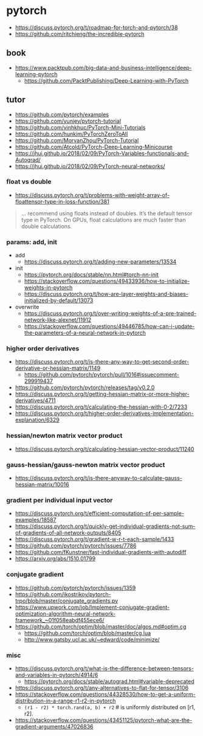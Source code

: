 # pytorch
* https://discuss.pytorch.org/t/roadmap-for-torch-and-pytorch/38
* https://github.com/ritchieng/the-incredible-pytorch

## book
* https://www.packtpub.com/big-data-and-business-intelligence/deep-learning-pytorch
  * https://github.com/PacktPublishing/Deep-Learning-with-PyTorch

## tutor
* https://github.com/pytorch/examples
* https://github.com/yunjey/pytorch-tutorial
* https://github.com/vinhkhuc/PyTorch-Mini-Tutorials
* https://github.com/hunkim/PyTorchZeroToAll
* https://github.com/MorvanZhou/PyTorch-Tutorial
* https://github.com/Atcold/PyTorch-Deep-Learning-Minicourse
* https://jhui.github.io/2018/02/09/PyTorch-Variables-functionals-and-Autograd/
* https://jhui.github.io/2018/02/09/PyTorch-neural-networks/

### float vs double
* https://discuss.pytorch.org/t/problems-with-weight-array-of-floattensor-type-in-loss-function/381
> ... recommend using floats instead of doubles. It’s the default tensor type in PyTorch.
On GPUs, float calculations are much faster than double calculations.

### params: add, init
* add
  * https://discuss.pytorch.org/t/adding-new-parameters/13534
* init
  * https://pytorch.org/docs/stable/nn.html#torch-nn-init
  * https://stackoverflow.com/questions/49433936/how-to-initialize-weights-in-pytorch
  * https://discuss.pytorch.org/t/how-are-layer-weights-and-biases-initialized-by-default/13073
* overwrite
  * https://discuss.pytorch.org/t/over-writing-weights-of-a-pre-trained-network-like-alexnet/11912
  * https://stackoverflow.com/questions/49446785/how-can-i-update-the-parameters-of-a-neural-network-in-pytorch

### higher order derivatives
* https://discuss.pytorch.org/t/is-there-any-way-to-get-second-order-derivative-or-hessian-matrix/1149
  * https://github.com/pytorch/pytorch/pull/1016#issuecomment-299919437
* https://github.com/pytorch/pytorch/releases/tag/v0.2.0
* https://discuss.pytorch.org/t/getting-hessian-matrix-or-more-higher-derivatives/4711
* https://discuss.pytorch.org/t/calculating-the-hessian-with-0-2/7233
* https://discuss.pytorch.org/t/higher-order-derivatives-implementation-explanation/6329

### hessian/newton matrix vector product
* https://discuss.pytorch.org/t/calculating-hessian-vector-product/11240

### gauss-hessian/gauss-newton matrix vector product
* https://discuss.pytorch.org/t/is-there-anyway-to-calculate-gauss-hessian-matrix/10016

### gradient per individual input vector
* https://discuss.pytorch.org/t/efficient-computation-of-per-sample-examples/18587
* https://discuss.pytorch.org/t/quickly-get-individual-gradients-not-sum-of-gradients-of-all-network-outputs/8405
* https://discuss.pytorch.org/t/gradient-w-r-t-each-sample/1433
* https://github.com/pytorch/pytorch/issues/7786
* https://github.com/fKunstner/fast-individual-gradients-with-autodiff
* https://arxiv.org/abs/1510.01799

### conjugate gradient
* https://github.com/pytorch/pytorch/issues/1359
* https://github.com/ikostrikov/pytorch-trpo/blob/master/conjugate_gradients.py
* https://www.upwork.com/job/Implement-conjugate-gradient-optimization-algorithm-neural-network-framework_~01f058eabdf455ece6/
* https://github.com/torch/optim/blob/master/doc/algos.md#optim.cg
  * https://github.com/torch/optim/blob/master/cg.lua
  * http://www.gatsby.ucl.ac.uk/~edward/code/minimize/

### misc
* https://discuss.pytorch.org/t/what-is-the-difference-between-tensors-and-variables-in-pytorch/4914/6
  * https://pytorch.org/docs/stable/autograd.html#variable-deprecated
* https://discuss.pytorch.org/t/any-alternatives-to-flat-for-tensor/3106
* https://stackoverflow.com/questions/44328530/how-to-get-a-uniform-distribution-in-a-range-r1-r2-in-pytorch
  * `(r1 - r2) * torch.rand(a, b) + r2` # is uniformly distributed on [r1, r2].
* https://stackoverflow.com/questions/43451125/pytorch-what-are-the-gradient-arguments/47026836
